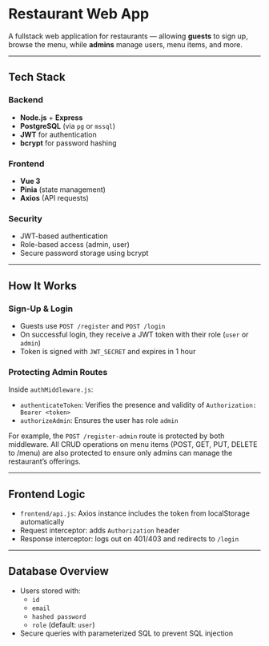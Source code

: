 # Restaurant Web App

A fullstack web application for restaurants — allowing **guests** to sign up, browse the menu,  while **admins** manage users, menu items, and more.

---

## Tech Stack

### Backend
- **Node.js** + **Express**
- **PostgreSQL** (via `pg` or `mssql`)
- **JWT** for authentication
- **bcrypt** for password hashing

### Frontend
- **Vue 3**
- **Pinia** (state management)
- **Axios** (API requests)

### Security
- JWT-based authentication
- Role-based access (admin, user)
- Secure password storage using bcrypt

---

## How It Works

### Sign-Up & Login

- Guests use `POST /register` and `POST /login`
- On successful login, they receive a JWT token with their role (`user` or `admin`)
- Token is signed with `JWT_SECRET` and expires in 1 hour

### Protecting Admin Routes

Inside `authMiddleware.js`:

- `authenticateToken`: Verifies the presence and validity of `Authorization: Bearer <token>`
- `authorizeAdmin`: Ensures the user has role `admin`

For example, the `POST /register-admin` route is protected by both middleware.
All CRUD operations on menu items (POST, GET, PUT, DELETE to /menu) are also protected to ensure only admins can manage the restaurant’s offerings.

---

## Frontend Logic

- `frontend/api.js`: Axios instance includes the token from localStorage automatically
- Request interceptor: adds `Authorization` header
- Response interceptor: logs out on 401/403 and redirects to `/login`

---

## Database Overview

- Users stored with:
  - `id`
  - `email`
  - `hashed password`
  - `role` (default: `user`)
- Secure queries with parameterized SQL to prevent SQL injection
